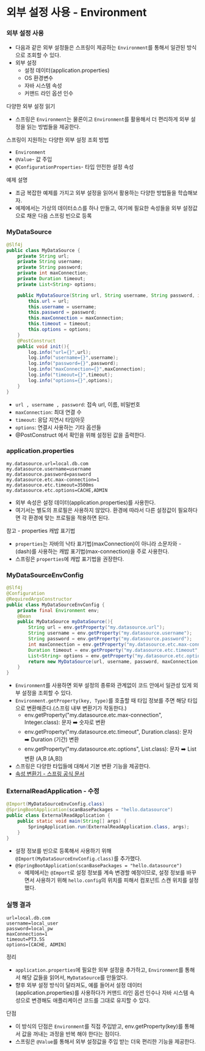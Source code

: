 # 외부 설정 사용 - Environment

### 외부 설정 사용

- 다음과 같은 외부 설정들은 스프링이 제공하는 ``Environment``를 통해서 일관된 방식으로 조회할 수 있다.
- 외부 설정
  - 설정 데이터(application.properties)
  - OS 환경변수
  - 자바 시스템 속성
  - 커맨드 라인 옵션 인수

다양한 외부 설정 읽기
- 스프링은 ``Environment``는 물론이고 ``Environment``를 활용해서 더 편리하게 외부 설정을 읽는 방법들을 제공한다.

스프링이 지원하는 다양한 외부 설정 조회 방법
- ``Environment``
- ```@Value```- 값 주입
- ```@ConfigurationProperties```- 타입 안전한 설정 속성

예제 설명 
- 조금 복잡한 예제를 가지고 외부 설정을 읽어서 활용하는 다양한 방법들을 학습해보자.
- 예제에서는 가상의 데이터소스를 하나 만들고, 여기에 필요한 속성들을 외부 설정값으로 채운 다음 스프링 빈으로 등록

### MyDataSource

```java
@Slf4j
public class MyDataSource {
    private String url;
    private String username;
    private String password;
    private int maxConnection;
    private Duration timeout;
    private List<String> options;

    public MyDataSource(String url, String username, String password, int maxConnection, Duration timeout, List<String> options) {
        this.url = url;
        this.username = username;
        this.password = password;
        this.maxConnection = maxConnection;
        this.timeout = timeout;
        this.options = options;
    }
    @PostConstruct
    public void init(){
        log.info("url={}",url); 
        log.info("username={}",username);
        log.info("password={}",password);
        log.info("maxConnection={}",maxConnection);
        log.info("timeout={}",timeout);
        log.info("options={}",options);
    }
}
```
- ``url , username , password``: 접속 url, 이름, 비밀번호
- ``maxConnection``: 최대 연결 수
- ``timeout``: 응답 지연시 타임아웃
- ``options``: 연결시 사용하는 기타 옵션들
- @PostConstruct 에서 확인을 위해 설정된 값을 출력한다.

### application.properties

```text
my.datasource.url=local.db.com
my.datasource.username=username
my.datasource.password=password
my.datasource.etc.max-connection=1
my.datasource.etc.timeout=3500ms
my.datasource.etc.options=CACHE,ADMIN
```
- 외부 속성은 설정 데이터(application.properties)를 사용한다.
- 여기서는 별도의 프로필은 사용하지 않았다. 환경에 따라서 다른 설정값이 필요하다면 각 환경에 맞는 프로필을 적용하면 된다.

참고 - properties 캐밥 표기법
- ``properties``는 자바의 낙타 표기법(maxConnection)이 아니라 소문자와 - (dash)를 사용하는 캐밥 표기법(max-connection)을 
  주로 사용한다. 
-  스프링은 ``properties``에 캐밥 표기법을 권장한다.

### MyDataSourceEnvConfig

```java
@Slf4j
@Configuration
@RequiredArgsConstructor
public class MyDataSourceEnvConfig {
    private final Environment env;
    @Bean
    public MyDataSource myDataSource(){
        String url = env.getProperty("my.datasource.url");
        String username = env.getProperty("my.datasource.username");
        String password = env.getProperty("my.datasource.password");
        int maxConnection = env.getProperty("my.datasource.etc.max-connection", Integer.class);
        Duration timeout = env.getProperty("my.datasource.etc.timeout", Duration.class);
        List<String> options = env.getProperty("my.datasource.etc.options", List.class);
        return new MyDataSource(url, username, password, maxConnection, timeout, options);
    }
}
```
- ``Environment``를 사용하면 외부 설정의 종류와 관계없이 코드 안에서 일관성 있게 외부 설정을 조회할 수 있다.
- ``Environment.getProperty(key, Type)``를 호출할 때 타입 정보를 주면 해당 타입으로 변환해준다.(스프링 내부 변환기가 작동한다.)
  - env.getProperty("my.datasource.etc.max-connection", Integer.class): 문자 ➡️ 숫자로 변환 
  - env.getProperty("my.datasource.etc.timeout", Duration.class): 문자 ➡️ Duration (기간) 변환
  - env.getProperty("my.datasource.etc.options", List.class): 문자 ➡️ List 변환 (A,B [A,B])
- 스프링은 다양한 타입들에 대해서 기본 변환 기능을 제공한다.
- [속성 변환기 - 스프링 공식 문서](https://docs.spring.io/spring-boot/docs/current/reference/html/features.html#features.external-config.typesafe-configuration-properties.conversion)

### ExternalReadApplication - 수정

```java
@Import(MyDataSourceEnvConfig.class)
@SpringBootApplication(scanBasePackages = "hello.datasource")
public class ExternalReadApplication {
    public static void main(String[] args) {
        SpringApplication.run(ExternalReadApplication.class, args);
    }
}
```
- 설정 정보를 빈으로 등록해서 사용하기 위해 ```@Import(MyDataSourceEnvConfig.class)```를 추가했다.
- ```@SpringBootApplication(scanBasePackages = "hello.datasource")```
  - 예제에서는 ```@Import```로 설정 정보를 계속 변경할 예정이므로, 설정 정보를 바꾸면서 사용하기 위해
    ``hello.config``의 위치를 피해서 컴포넌트 스캔 위치를 설정했다.

### 실행 결과

```text
url=local.db.com
username=local_user
password=local_pw
maxConnection=1
timeout=PT3.5S
options=[CACHE, ADMIN]
```

정리
- ``application.properties``에 필요한 외부 설정을 추가하고, ``Environment``를 통해서 해당 값들을 읽어서, 
  ``MyDataSource``를 만들었다.
- 향후 외부 설정 방식이 달라져도, 예를 들어서 설정 데이터(application.properties)를 사용하다가 
  커맨드 라인 옵션 인수나 자바 시스템 속성으로 변경해도 애플리케이션 코드를 그대로 유지할 수 있다.

단점
- 이 방식의 단점은 ``Environment``를 직접 주입받고, env.getProperty(key)를 통해서 값을 꺼내는 과정을 반복 해야 한다는 점이다.
- 스프링은 ```@Value```를 통해서 외부 설정값을 주입 받는 더욱 편리한 기능을 제공한다.

